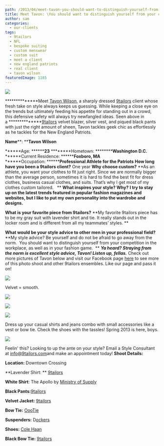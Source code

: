 ```yaml
---
path: /2013/04/meet-tavon-you-should-want-to-distinguish-yourself-from-your-competition/
title: Meet Tavon: \You should want to distinguish yourself from your competition.\
author: sam
categories: 
  - our-clients
tags: 
  - 9tailors
  - NFL
  - bespoke suiting
  - custom menswear
  - custom suit
  - meet a client
  - new england patriots
  - real client
  - tavon wilson
featuredImage: 1185
---
```

[![](http://4.bp.blogspot.com/-7pA3JmnuQmM/UXlGiyFkIBI/AAAAAAAACr8/VBJjIdmeo80/s640/Cover_Image.jpg)](http://4.bp.blogspot.com/-7pA3JmnuQmM/UXlGiyFkIBI/AAAAAAAACr8/VBJjIdmeo80/s1600/Cover_Image.jpg)

**************Meet [Tavon Wilson](http://www.patriots.com/team/roster/Tavon-Wilson/80834f96-6849-4adf-af92-d1b87e36b63a), a sharply dressed [9tailors](http://www.9tailors.com/) client whose fresh take on style always keeps us guessing. While keeping a close eye on the trends but ultimately feeding his appetite for standing out in a crowd, this defensive safety will always try newfangled ideas. Seen above in a **************[9tailors](http://www.9tailors.com/) velvet blazer, silver vest, and piqued black pants with just the right amount of sheen, Tavon tackles geek chic as effortlessly as he tackles for the New England Patriots.   

**Name****: ******Tavon Wilson****

******Age: **********23**** ********Hometown: ******************Washington D.C.********** ******Current Residence: **************Foxboro, MA******** ******Occupation: **********Professional Athlete for the Patriots**** **How long have you been a 9tailors client?** One year **Why choose custom?** **As an athlete, you want your clothes to fit just right. Since we are normally bigger than the average person, sometimes it is hard to find the best fit for dress clothes, business casual clothes, and suits. That’s why I get most of my clothes custom tailored.   ** ****************What inspires your style? Why?**************** **********I try to stay up on the latest trends featured in popular fashion magazines and websites, but I like to put my own personality into the wardrobe and designs.**********

****************************What is your favorite piece from 9tailors?**************************** **My favorite 9tailors piece has to be my gray suit with lavender shirt and tie. It really stands out in the locker room and is different from all my teammates’ styles. **

****What would be your style advice to other men in your professional field?**** **My style advice? Be yourself and do not be afraid to go away from the norm.  You should want to distinguish yourself from your competition in the workplace, as well as in your fashion game.  ** ******_Ya heard? Straying from the norm is excellent style advice, Tavon! Listen up, fellas._****** Check out more pictures of Tavon below and visit our Facebook page [here](https://www.facebook.com/pages/9tailors/49696314250) to see more of this photo shoot and other 9tailors ensembles. Like our page and pass it on!

[![](http://2.bp.blogspot.com/-C33xzcZ2dT4/UXlHWx1mcGI/AAAAAAAACsQ/BaCNKgm3Q9Y/s400/IMG_4392.jpg)](http://2.bp.blogspot.com/-C33xzcZ2dT4/UXlHWx1mcGI/AAAAAAAACsQ/BaCNKgm3Q9Y/s1600/IMG_4392.jpg)

Velvet = smooth.

[![](http://4.bp.blogspot.com/-JPQjmZ6iqvc/UXlGjwmr6pI/AAAAAAAACsI/LuLqBtDKS70/s400/bloggy.JPG)](http://4.bp.blogspot.com/-JPQjmZ6iqvc/UXlGjwmr6pI/AAAAAAAACsI/LuLqBtDKS70/s1600/bloggy.JPG)

[![](http://2.bp.blogspot.com/-gbPxRkoJBoQ/UXBcj9zOQyI/AAAAAAAACoU/RBMrf2Frmz4/s400/IMG_4395rt.jpg)](http://2.bp.blogspot.com/-gbPxRkoJBoQ/UXBcj9zOQyI/AAAAAAAACoU/RBMrf2Frmz4/s1600/IMG_4395rt.jpg)

[![](http://3.bp.blogspot.com/-pC4EMsCBJrs/UXBc8zATxeI/AAAAAAAACp0/6K-AbVthNcY/s400/IMG_4436.jpg)](http://3.bp.blogspot.com/-pC4EMsCBJrs/UXBc8zATxeI/AAAAAAAACp0/6K-AbVthNcY/s1600/IMG_4436.jpg)

Dress up your casual shirts and jeans combo with small accessories like a vest or bow tie. Check the shoes with the tassles! Spring 2013 is here, boys.

[![](http://2.bp.blogspot.com/-S7Ro7UEUVsU/UXBcpkwJ7hI/AAAAAAAACos/V-nHHVitxMw/s640/IMG_4398rt.jpg)](http://2.bp.blogspot.com/-S7Ro7UEUVsU/UXBcpkwJ7hI/AAAAAAAACos/V-nHHVitxMw/s1600/IMG_4398rt.jpg)

Feelin' this? Looking to up the ante on your style? Email a Style Consultant at [info@9tailors.com](mailto:info@9tailors.com)and make an appointment today! **Shoot Details:**

**Location:** Downtown Crossing

**Lavender Shirt: ** [9tailors](http://www.9tailors.com/)

**White Shirt**: The Apollo by [Ministry of Supply](http://ministryofsupply.com/)

**Black Pants:**[9tailors](http://www.9tailors.com/)

**Velvet Jacket:** [9tailors](http://www.9tailors.com/)

**Bow Tie:** [OooTie](http://www.oootie.com/)

**Suspenders:** D[ockers](http://us.dockers.com/home/index.jsp)

**Shoes:** [Cole Haan](http://www.colehaan.com/colehaan/home.jsp)

**Black Bow Tie:** [9tailors](http://www.9tailors.com/)